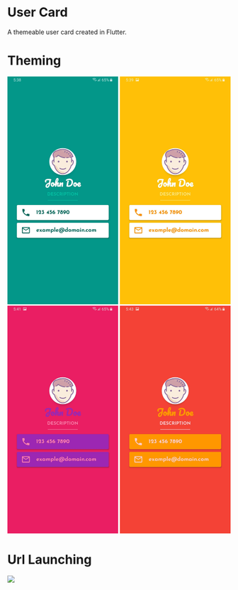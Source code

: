 # User Card
A themeable user card created in Flutter.

# Theming
<img src="showcase/teal.jpg" width="250"> <img src="showcase/amber.jpg" width="250">  
<img src="showcase/pink.jpg" width="250"> <img src="showcase/red.jpg" width="250"> 

# Url Launching
<img src="showcase/launcher.gif" width="250">
